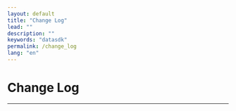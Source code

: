 ```yaml
---
layout: default
title: "Change Log"
lead: ""
description: ""
keywords: "datasdk"
permalink: /change_log
lang: "en"
---
```


# Change Log
---

  
